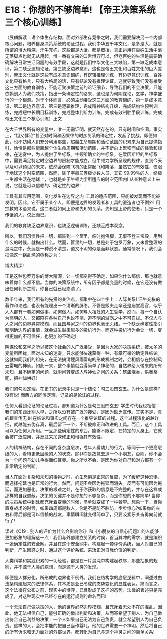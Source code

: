 # E18：你想的不够简单! 【帝王决策系统三个核心训练】

（展麟解读：讲个体生存结构，面对外部生存竞争之时，我们需要解决另一个内部核心问题，培养自身决策系统的论证过程。我们中华五千年文化，是多是大，就是所谓的博大精深，汗牛充栋，这些都是大话，都是概括，真正运用在百姓生活中毫无落脚点也就无从用起，博一番有文采的口舌博弈可以，但老百姓的生活是需要确确解决日常生活问题的有效手段，这就是我们中华文化三大缺陷，第一缺乏成本意识，第二缺乏逻辑论证，第三缺乏边界意识，这也是帝王文化和百姓文化的巨大差别，帝王文化就是这些有成本意识训练，有逻辑推理训练，有边界意识训练，百姓文化只有格言，只有大格局的话，只有结论没有推理论证。这就导致我们没有接受这三方面的教育训练，不能汇聚决策之前的论证细节，导致我们的不会决策，只能依赖别人为我们决策，指出一条确定性的路来，这也是为何阴谋论，玄学，神学盛行的一个根源。对于个体而言，必须主动接受这三方面的教育训练，第一是成本意识，第二是边界意识，第三是逻辑推理，完成精神结构升级，完成结构性预判训练，完成短中长期目标训练，完成整体判断力训练，完成有效制胜手段训练，完成帝王文化三个核心训练）正文

在大千世界所有的变量中，唯一无需证明，就天然存在的，只有时间和空间。事实上，“祖父悖论”甚至对时间和因果律的时序关系的确定性，发起了挑战。即便如此，也不妨碍人们充分利用那些，超越生命周期和活动范围的积累来为自己提供指引，恰恰是那些能超越个体生命周期和活动范围，并不断向上累积而成的经验和规律，在迷雾中，为人提供了坐标系。牛顿所确立的坐标系，在爱因斯坦的坐标系中，需要满足特定时空边界的限制才能成立。但牛顿力学所呈现的规律，直到今天以及可以预见的未来，依然会保障飞机的正常起飞和降落，虽然它的有效性，仅限于地球这个时空范围，然而，除了宇航员等极少数人员，其它 99.99%的人，终极一生都生活在地球上，也就是处于牛顿力学所适应的时空范围内! 从某种意义上来说，它就是可以信赖的、确定性的边界!

工具有其应用范围，变化发生在边界之内! 工具的适应范围，只能被发现而不能被发明。因此，它不属于某个人，即便是边界的发现者和工具的锻造者也不例外! 用宗教的术语来说，这二者就如同上帝和先知的关系。先知是上帝的使者，只是一个传话的人，仅此而已。

我们的教育缺乏边界意识，也缺乏逻辑训练，还缺乏成本观念。

所以，我们习惯性把一切，都装到一个筐里，临时抱佛脚，无事不登三宝殿，用到什么的时候，就掏出什么。然而，筐里的一切，总是处于包罗万象，又未曾整理的混沌之中，永远是一种说不清楚，道又不明的似是而非状态。通常情况下，我们会把像这一锅乱炖的粥称之为：

博大精深!

正是这种包罗万象的博大精深，让一切都变得不确定，如果你什么都信，那也就意味着你什么都不信。当你的决策系统中，所有因子都是变量的时候，在它还没有做出任何判断之前，你自己就已经崩溃了。

数千年来，我们所有的先贤的关注点，都集中在四个字上：人际关系! 汗牛充栋的著作和论述，也没有能理出一个清晰的脉络。不管是贩夫走卒还是庙堂高官，似乎人人都有一套如何做事，如何做人，如何与人相处的人生哲学，然而，每一个自认为高明的人，又都陷在各种自己也说不清，道不明的漩涡之中不可自拔。不仅人与人之间的边界异常模糊，而且国与家之间的边界也毫无头绪。一个缺乏确定性指引和明确边界的事情，就会滋生越来越多的投机行为。而这种投机行为会让一切，变得更加的不可信任，也更加的不确定!

阴谋论和玄学之所以被这个社会的人广泛接受，是因为大家的决策系统，被太多的变量所困扰，面对未知的迷雾，只求能够快速获得一种，有章可循的确定性结论。这就如同我们的祖先，在无法搞清楚风雨雷电的形成机制之时，会相信存在控制风云雷电的神仙。如此一来，整个事情就变得简单了神秘的，自然界给人带来的所有未知，且不确定的问题，就瞬间转变成人与神仙之间的关系：筑庙烧香，供奉祭祀，把神仙哄好!

我们的勾股定理，在史书的记录中只是一个结论：勾三股四玄五。为什么是这样? 没有说! 而西方的同类定理，记录的是论证的过程。

任何人看到论证的论证过程，都知道为什么是勾三股四玄五! 学生时代我也相信：我们的东西比别人早，之所以没有被广泛的接受，是因为缺乏宣传。其实不是，真的跟宣传无关!在结论和事实之间存在一个推导论证的过程。这个过程演化的越详细，就越能去伪存真，最后留下一个，不断被修正和改进的工具。而且，这个工具可以为任何人所用。一旦那些确定性的东西，能够不限定，在特定的人身上，它就会被广泛应用，并反过来加速修正和增强其有效性。

人的精神结构，存在不同的复杂度层次，成年人看幼儿的行为，等同于一个更高层级的人，看待更低层级的人的状态。除非你是故意去逗一个小朋友，否则，你不会为一个问题与幼儿争得面红耳赤。你之所以不会，是因为你对自己和对方都有一个非常确定的判断。

当人在面对复杂和未知的事物之时，心生恐惧是正常的反应，为了缓解这种恐惧，而选择拖延也是正常的行为。然而，问题不会因为拖延而消失。反而有可能因为拖延，而更加恶化。决策的艰难之处，在于你获取的信息是不完整的，并存在这样或那样的自我遮蔽。决策的关键并不是你想的不够复杂，而是你想的不够简单! 当你的决策系统中到处都充斥着变量的时候，简单就变成了一种奢望。想象一下，当你置身战场的时候，如果四周都是敌人，你是不是防不胜防，步步惊心?如果你的左右和背后都是可以信赖的战友，事情瞬间就变得简单了，只要咬紧牙关奋勇向前就行了!

读过《C19：别人的评价为什么会影响你?》和《小朋友的自信心问题》的人能够更加形象的理解这一点：我们与外部建立关系的时候，首当其冲的需求，就是编织一张确定性的安全网。并且在这个安全网中，构建起一套评价系统，当人对自己的判断，产生困惑之时，通过这个评价系统，来矫正对自我价值的判断。

人类科学和实践积累的一切经验，都是在一片混沌中构建起秩序，那些抽象的规则，并不源于人类的臆想，而是源于人类的发现。

即便是人群分化，所形成的边界也不例外。我们在结构学的底层逻辑中，阐述过由法条构建起来的法律体系，其本质是业已形成的态势变化的显性表达。简而言之，这个法律在公布之前，现实中的博弈，已经形成了这样的态势，法律的表述只是完成了，对这种现实中已经存在的运行规则的命名而已!

一个无法自己做决策的人，他的世界必然边界模糊，且充斥着无处不在的混乱。因此，他无法相信自己，能够正确的做出判断和决策，从而寄希望于别人，为自己做出符合自己利益的决策：一个人如果自己无法为自己负责，就会希望别人为自己负责。这样的人，会把本能的把自己当作婴儿，他的世界需要一个神明，然后将自己的所有诉求和无力面对的外部世界，都转化为自己与这个神灵之间的简单关系!